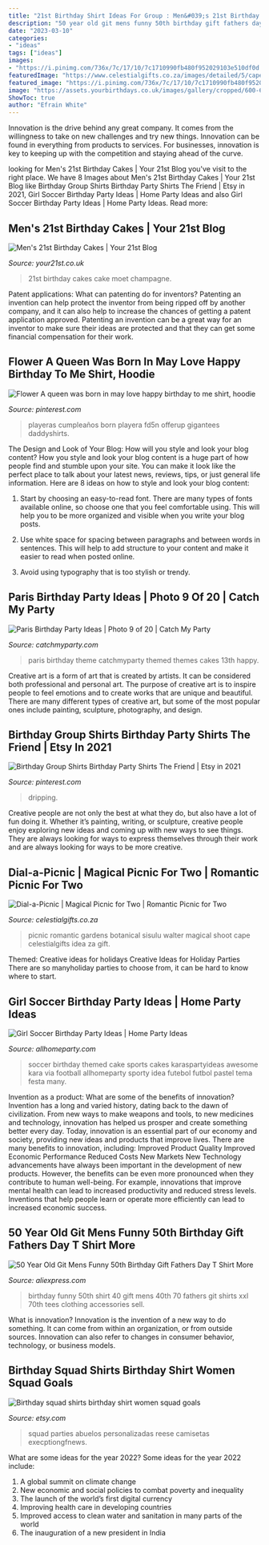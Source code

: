 ```yaml
---
title: "21st Birthday Shirt Ideas For Group : Men&#039;s 21st Birthday Cakes"
description: "50 year old git mens funny 50th birthday gift fathers day t shirt more"
date: "2023-03-10"
categories:
- "ideas"
tags: ["ideas"]
images:
- "https://i.pinimg.com/736x/7c/17/10/7c1710990fb480f952029103e510df0d.jpg"
featuredImage: "https://www.celestialgifts.co.za/images/detailed/5/cape_romantic.jpg"
featured_image: "https://i.pinimg.com/736x/7c/17/10/7c1710990fb480f952029103e510df0d.jpg"
image: "https://assets.yourbirthdays.co.uk/images/gallery/cropped/600-600-s-0004.jpg"
ShowToc: true
author: "Efrain White"
---
```



Innovation is the drive behind any great company. It comes from the willingness to take on new challenges and try new things. Innovation can be found in everything from products to services. For businesses, innovation is key to keeping up with the competition and staying ahead of the curve.

	

		
looking for Men&#039;s 21st Birthday Cakes | Your 21st Blog you've visit to the right place. We have 8 Images about Men&#039;s 21st Birthday Cakes | Your 21st Blog like Birthday Group Shirts Birthday Party Shirts The Friend | Etsy in 2021, Girl Soccer Birthday Party Ideas | Home Party Ideas and also Girl Soccer Birthday Party Ideas | Home Party Ideas. Read more:
		
    
## Men&#039;s 21st Birthday Cakes | Your 21st Blog

<img loading=lazy src="https://assets.yourbirthdays.co.uk/images/gallery/cropped/600-600-s-0004.jpg" onerror="this.onerror=null;this.src='https://tse2.mm.bing.net/th?id=OIP.Nhdl2tKhAra7kQSaC6iuigAAAA&amp;pid=15.1';" alt="Men&#039;s 21st Birthday Cakes | Your 21st Blog">

_Source: your21st.co.uk_

>21st birthday cakes cake moet champagne. 

	

Patent applications: What can patenting do for inventors?
Patenting an invention can help protect the inventor from being ripped off by another company, and it can also help to increase the chances of getting a patent application approved. Patenting an invention can be a great way for an inventor to make sure their ideas are protected and that they can get some financial compensation for their work.

    
## Flower A Queen Was Born In May Love Happy Birthday To Me Shirt, Hoodie

<img loading=lazy src="https://i.pinimg.com/736x/fc/18/c5/fc18c5d76aaaf8b95ef721918cdc4f0b.jpg" onerror="this.onerror=null;this.src='https://tse2.mm.bing.net/th?id=OIP.aqoW46PN-LXFzHdEwSDAIwHaHa&amp;pid=15.1';" alt="Flower A queen was born in may love happy birthday to me shirt, hoodie">

_Source: pinterest.com_

>playeras cumpleaños born playera fd5n offerup gigantees daddyshirts. 

	

The Design and Look of Your Blog: How will you style and look your blog content?
How you style and look your blog content is a huge part of how people find and stumble upon your site. You can make it look like the perfect place to talk about your latest news, reviews, tips, or just general life information. Here are 8 ideas on how to style and look your blog content:
1. Start by choosing an easy-to-read font. There are many types of fonts available online, so choose one that you feel comfortable using. This will help you to be more organized and visible when you write your blog posts.

2. Use white space for spacing between paragraphs and between words in sentences. This will help to add structure to your content and make it easier to read when posted online.

3. Avoid using typography that is too stylish or trendy.

    
## Paris Birthday Party Ideas | Photo 9 Of 20 | Catch My Party

<img loading=lazy src="https://photos-cdn.catchmyparty.com/PL/photos/0125/8122/image.jpg" onerror="this.onerror=null;this.src='https://tse4.mm.bing.net/th?id=OIP.xmRiQglIYXNxCEPEpjgVdAHaJ4&amp;pid=15.1';" alt="Paris Birthday Party Ideas | Photo 9 of 20 | Catch My Party">

_Source: catchmyparty.com_

>paris birthday theme catchmyparty themed themes cakes 13th happy. 

	

Creative art is a form of art that is created by artists. It can be considered both professional and personal art. The purpose of creative art is to inspire people to feel emotions and to create works that are unique and beautiful. There are many different types of creative art, but some of the most popular ones include painting, sculpture, photography, and design.

    
## Birthday Group Shirts Birthday Party Shirts The Friend | Etsy In 2021

<img loading=lazy src="https://i.pinimg.com/736x/7c/17/10/7c1710990fb480f952029103e510df0d.jpg" onerror="this.onerror=null;this.src='https://tse3.mm.bing.net/th?id=OIP.RZ3I42AUaIwcgojoR_T8MwHaFj&amp;pid=15.1';" alt="Birthday Group Shirts Birthday Party Shirts The Friend | Etsy in 2021">

_Source: pinterest.com_

>dripping. 

	

Creative people are not only the best at what they do, but also have a lot of fun doing it. Whether it’s painting, writing, or sculpture, creative people enjoy exploring new ideas and coming up with new ways to see things. They are always looking for ways to express themselves through their work and are always looking for ways to be more creative.

    
## Dial-a-Picnic | Magical Picnic For Two | Romantic Picnic For Two

<img loading=lazy src="https://www.celestialgifts.co.za/images/detailed/5/cape_romantic.jpg" onerror="this.onerror=null;this.src='https://tse3.mm.bing.net/th?id=OIP.QitythC298hazoXi81vqLgHaE8&amp;pid=15.1';" alt="Dial-a-Picnic | Magical Picnic for Two | Romantic Picnic for Two">

_Source: celestialgifts.co.za_

>picnic romantic gardens botanical sisulu walter magical shoot cape celestialgifts idea za gift. 

	

Themed: Creative ideas for holidays
Creative Ideas for Holiday Parties
There are so manyholiday parties to choose from, it can be hard to know where to start.

    
## Girl Soccer Birthday Party Ideas | Home Party Ideas

<img loading=lazy src="http://allhomeparty.com/wp-content/uploads/2016/07/girl-soccer-birthday-party-ideas.jpg" onerror="this.onerror=null;this.src='https://tse1.mm.bing.net/th?id=OIP.4VdmSlDPEd_R8bnmQ_QmJAHaLH&amp;pid=15.1';" alt="Girl Soccer Birthday Party Ideas | Home Party Ideas">

_Source: allhomeparty.com_

>soccer birthday themed cake sports cakes karaspartyideas awesome kara via football allhomeparty sporty idea futebol futbol pastel tema festa many. 

	

Invention as a product: What are some of the benefits of innovation?
Invention has a long and varied history, dating back to the dawn of civilization. From new ways to make weapons and tools, to new medicines and technology, innovation has helped us prosper and create something better every day. Today, innovation is an essential part of our economy and society, providing new ideas and products that improve lives. There are many benefits to innovation, including: 
Improved Product Quality 
Improved Economic Performance 
Reduced Costs 
New Markets 
New Technology advancements have always been important in the development of new products. However, the benefits can be even more pronounced when they contribute to human well-being. For example, innovations that improve mental health can lead to increased productivity and reduced stress levels. Inventions that help people learn or operate more efficiently can lead to increased economic success.

    
## 50 Year Old Git Mens Funny 50th Birthday Gift Fathers Day T Shirt More

<img loading=lazy src="https://ae01.alicdn.com/kf/HTB1BmjKQpXXXXbDXXXXq6xXFXXXn/50-Year-Old-Git-Mens-Funny-50th-Birthday-Gift-Fathers-Day-T-Shirt-More-Size-and.jpg" onerror="this.onerror=null;this.src='https://tse4.mm.bing.net/th?id=OIP.HJPdU45227Ut3t-R5MztcwAAAA&amp;pid=15.1';" alt="50 Year Old Git Mens Funny 50th Birthday Gift Fathers Day T Shirt More">

_Source: aliexpress.com_

>birthday funny 50th shirt 40 gift mens 40th 70 fathers git shirts xxl 70th tees clothing accessories sell. 

	

What is innovation?
Innovation is the invention of a new way to do something. It can come from within an organization, or from outside sources. Innovation can also refer to changes in consumer behavior, technology, or business models.

    
## Birthday Squad Shirts Birthday Shirt Women Squad Goals

<img loading=lazy src="https://img0.etsystatic.com/182/0/15201665/il_570xN.1318929842_76xk.jpg" onerror="this.onerror=null;this.src='https://tse1.mm.bing.net/th?id=OIP.6XXNHmeHLZAn7TdWAKzkSQHaJ4&amp;pid=15.1';" alt="Birthday squad shirts birthday shirt women squad goals">

_Source: etsy.com_

>squad parties abuelos personalizadas reese camisetas execptiongfnews. 

	

What are some ideas for the year 2022?
Some ideas for the year 2022 include: 
1. A global summit on climate change 
2. New economic and social policies to combat poverty and inequality 
3. The launch of the world’s first digital currency 
4. Improving health care in developing countries 
5. Improved access to clean water and sanitation in many parts of the world 
6. The inauguration of a new president in India 

